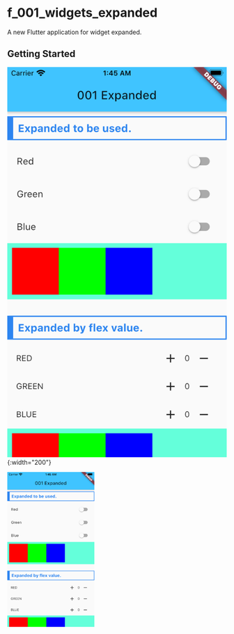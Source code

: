 # f_001_widgets_expanded

A new Flutter application for widget expanded.

## Getting Started

![](doc/image/expanded.png){:width="200"}

<img src="doc/image/expanded.png" width="200">
